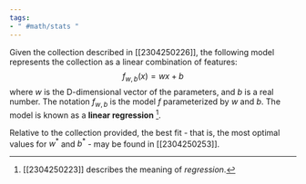 ```yaml
---
tags:
- " #math/stats "
---
```


Given the collection described in [[2304250226]], the following model represents the collection as a linear combination of features: $$f_{w,b}(x)=wx+b$$where $w$ is the D-dimensional vector of the parameters, and $b$ is a real number. The notation $f_{w,b}$ is the model $f$ parameterized by $w$ and $b$. The model is known as a **linear regression** [^1]. <!--SR:!2024-04-08,215,290-->

Relative to the collection provided, the best fit - that is, the most optimal values for $w^*$ and $b^*$ - may be found in [[2304250253]].


[^1]: [[2304250223]] describes the meaning of *regression*.